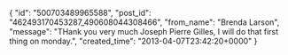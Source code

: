 {
   "id": "500703489965588",
   "post_id": "462493170453287_490608044308466",
   "from_name": "Brenda Larson",
   "message": "THank you very much Joseph Pierre Gilles, I will do that first thing on monday.",
   "created_time": "2013-04-07T23:42:20+0000"
 }
